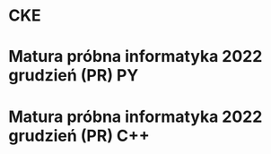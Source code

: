 # CKE

# Matura próbna informatyka 2022 grudzień (PR) PY

# Matura próbna informatyka 2022 grudzień (PR) C++
